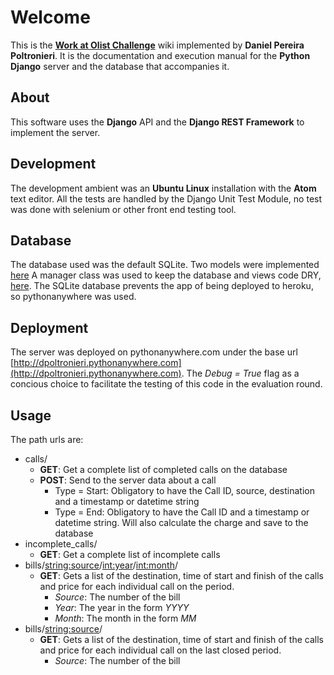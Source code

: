 # Welcome

This is the **[Work at Olist Challenge](Docs/Work_at_Olist.md)** wiki implemented by **Daniel Pereira Poltronieri**. It is the documentation and execution manual for the **Python Django** server and the database that accompanies it.

## About

This software uses the **Django** API and the **Django REST Framework** to implement the server.

## Development

The development ambient was an **Ubuntu Linux** installation with the **Atom** text editor.
All the tests are handled by the Django Unit Test Module, no test was done with selenium or other front end testing tool.

## Database

The database used was the default SQLite. Two models were implemented [here](Docs/Database.md)
A manager class was used to keep the database and views code DRY, [here](Docs/chargeManager.py.md).
The SQLite database prevents the app of being deployed to heroku, so pythonanywhere was used.

## Deployment

The server was deployed on pythonanywhere.com under the base url [http://dpoltronieri.pythonanywhere.com](http://dpoltronieri.pythonanywhere.com).
The *Debug = True* flag as a concious choice to facilitate the testing of this code in the evaluation round.

## Usage

The path urls are:

* calls/
  * **GET**: Get a complete list of completed calls on the database
  * **POST**: Send to the server data about a call
    * Type = Start: Obligatory to have the Call ID, source, destination and a timestamp or datetime string
    * Type = End: Obligatory to have the Call ID and a timestamp or datetime string. Will also calculate the charge and save to the database
* incomplete_calls/
  * **GET**: Get a complete list of incomplete calls
* bills/<string:source>/<int:year>/<int:month>/
  * **GET**: Gets a list of the destination, time of start and finish of the calls and price for each individual call on the period.
    * *Source*: The number of the bill
    * *Year*: The year in the form *YYYY*
    * *Month*: The month in the form *MM*
* bills/<string:source>/
  * **GET**: Gets a list of the destination, time of start and finish of the calls and price for each individual call on the last closed period.
    * *Source*: The number of the bill

